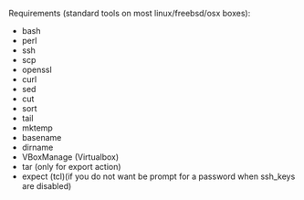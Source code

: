 Requirements (standard tools on most linux/freebsd/osx boxes):
 - bash
 - perl
 - ssh
 - scp
 - openssl
 - curl
 - sed
 - cut
 - sort
 - tail
 - mktemp
 - basename
 - dirname
 - VBoxManage (Virtualbox)
 - tar (only for export action)
 - expect (tcl)(if you do not want be prompt for a password when ssh_keys are disabled)

